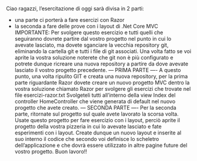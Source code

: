 Ciao ragazzi,
l’esercitazione di oggi sarà divisa in 2 parti:
- una parte ci porterà a fare esercizi con Razor
- la seconda a fare delle prove con i layout di .Net Core MVC
IMPORTANTE:
Per svolgere questo esercizio e tutti quelli che seguiranno dovrete partire dal vostro progetto nel punto in cui lo avevate lasciato, ma dovete sganciare la vecchia repository git, eliminando la cartella git e tutti i file di git associati. Una volta fatto se voi aprite la vostra soluzione noterete che git non è più configurato e potrete dunque ricreare una nuova repository a partire da dove avevate lasciato il vostro progetto precedente.
— PRIMA PARTE —-
A questo punto, una volta ripulito GIT e creata una nuova repository, per la prima parte riguardante Razor dovete creare un nuovo progetto MVC dentro la vostra soluzione chiamato Razor per svolgere gli esercizi che trovate nel file esercizi-razor.txt
Svolgeteli tutti all’interno della view Index del controller HomeController che viene generata di default nel nuovo progetto che avete creato.
— SECONDA PARTE —-
Per la seconda parte, ritornate sul progetto sul quale avete lavorato la scorsa volta. Usate questo progetto per fare esercizio con i layout, perciò aprite il progetto della vostra pizzeria in cui lo avevate lasciato e fate esperimenti con i layout.
Create dunque un nuovo layout e inserite al suo interno il codice che secondo voi definisce lo scheletro dell’applicazione e che dovrà essere utilizzato in altre pagine future del vostro progetto.
Buon lavoro!!
